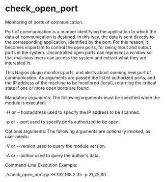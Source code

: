 # check_open_port
Monitoring of ports of communication.

Port of communication is a number identifying the application to which the data of communication is destined. In this way, the data is sent directly to the corresponding application, identified by the port. For this reason, it becomes important to control the open ports, for being input and output ports in the system. Uncontrolled open ports can represent a window so that malicious users can access the system and extract what they are interested in.

This Nagios plugin monitors ports, and alerts about opening new port of communication. As arguments are passed the list of authorized ports, and the IP address of the machine to be monitored (local), returning the critical state if one or more open ports are found.

Mandatory arguments: The following arguments must be specified when the module is executed:

-H or --hostaddress used to specify the IP address to be scanned.

-p or --port used to specify ports authorized to be open.

Optional arguments: The following arguments are optionally invoked, as user needs:

-V or --version used to query the module version.

-A or --author used to query the author's data.

Command-Line Execution Example:

./check_open_port.py -H 192.168.2.35 -p 21,25,80

